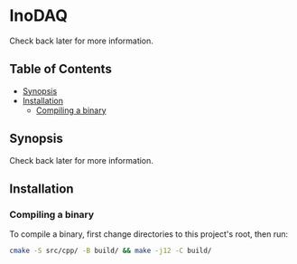# InoDAQ
Check back later for more information.
## Table of Contents
  - [Synopsis](#synopsis)
  - [Installation](#installation)
    - [Compiling a binary](#compiling-a-binary)

## Synopsis
Check back later for more information.
## Installation
### Compiling a binary
To compile a binary, first change directories to this project's root, then run:
```bash
cmake -S src/cpp/ -B build/ && make -j12 -C build/
```
